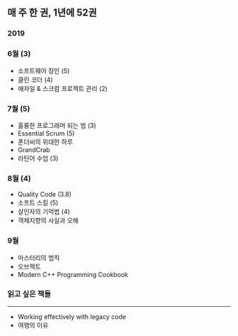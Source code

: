 ## 매 주 한 권, 1년에 52권

### 2019
### 6월 (3)
* 소프트웨어 장인 (5)
* 클린 코더 (4)
* 애자일 & 스크럼 프로젝트 관리 (2)

### 7월 (5)
* 훌륭한 프로그래머 되는 법 (3)
* Essential Scrum (5)
* 폰더씨의 위대한 하루
* GrandCrab
* 라틴어 수업 (3)

### 8월 (4)
* Quality Code (3.8)
* 소프트 스킬 (5)
* 살인자의 기억법 (4)
* 객체지향의 사실과 오해

### 9월
* 마스터리의 법칙
* 오브젝트
* Modern C++ Programming Cookbook

### 읽고 싶은 책들
----------------------------------------------
* Working effectively with legacy code
* 여행의 이유
